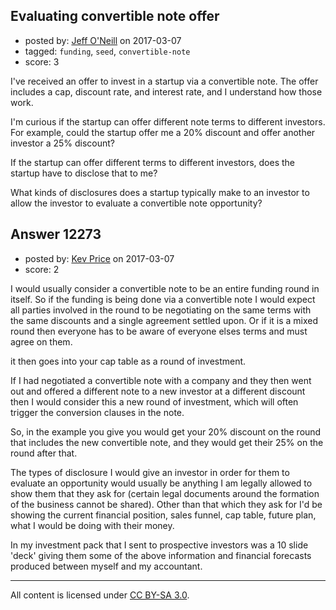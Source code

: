 ## Evaluating convertible note offer

- posted by: [Jeff O'Neill](https://stackexchange.com/users/46273/jeff-o-neill) on 2017-03-07
- tagged: `funding`, `seed`, `convertible-note`
- score: 3

I've received an offer to invest in a startup via a convertible note.  The offer includes a cap, discount rate, and interest rate, and I understand how those work.

I'm curious if the startup can offer different note terms to different investors.  For example, could the startup offer me a 20% discount and offer another investor a 25% discount?

If the startup can offer different terms to different investors, does the startup have to disclose that to me?  

What kinds of disclosures does a startup typically make to an investor to allow the investor to evaluate a convertible note opportunity?


## Answer 12273

- posted by: [Kev Price](https://stackexchange.com/users/1109274/kev-price) on 2017-03-07
- score: 2

I would usually consider a convertible note to be an entire funding round in itself. So if the funding is being done via a convertible note I would expect all parties involved in the round to be negotiating on the same terms with the same discounts and a single agreement settled upon. Or if it is a mixed round then everyone has to be aware of everyone elses terms and must agree on them.

it then goes into your cap table as a round of investment.

If I had negotiated a convertible note with a company and they then went out and offered a different note to a new investor at a different discount then I would consider this a new round of investment, which will often trigger the conversion clauses in the note.

So, in the example you give you would get your 20% discount on the round that includes the new convertible note, and they would get their 25% on the round after that.

The types of disclosure I would give an investor in order for them to evaluate an opportunity would usually be anything I am legally allowed to show them that they ask for (certain legal documents around the formation of the business cannot be shared). Other than that which they ask for I'd be showing the current financial position, sales funnel, cap table, future plan, what I would be doing with their money.

In my investment pack that I sent to prospective investors was a 10 slide 'deck' giving them some of the above information and financial forecasts produced between myself and my accountant.



---

All content is licensed under [CC BY-SA 3.0](https://creativecommons.org/licenses/by-sa/3.0/).
